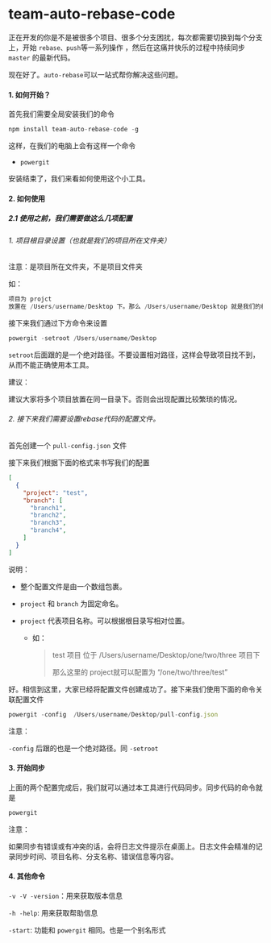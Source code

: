 # team-auto-rebase-code
正在开发的你是不是被很多个项目、很多个分支困扰，每次都需要切换到每个分支上，开始 `rebase、push`等一系列操作 ，然后在这痛并快乐的过程中持续同步 `master` 的最新代码。

现在好了。`auto-rebase`可以一站式帮你解决这些问题。

#### 1. 如何开始？

首先我们需要全局安装我们的命令

```javascript
npm install team-auto-rebase-code -g
```

这样，在我们的电脑上会有这样一个命令

- `powergit`

安装结束了，我们来看如何使用这个小工具。

#### 2. 如何使用

##### 2.1 使用之前，我们需要做这么几项配置

###### 1. 项目根目录设置（也就是我们的项目所在文件夹）

注意：是项目所在文件夹，不是项目文件夹

如：

```javascript
项目为 projct 
放置在 /Users/username/Desktop 下。那么 /Users/username/Desktop 就是我们的根目录
```

接下来我们通过下方命令来设置

```javascript
powergit -setroot /Users/username/Desktop
```

`setroot`后面跟的是一个绝对路径。不要设置相对路径，这样会导致项目找不到，从而不能正确使用本工具。

建议：

建议大家将多个项目放置在同一目录下。否则会出现配置比较繁琐的情况。

###### 2. 接下来我们需要设置rebase代码的配置文件。

首先创建一个 `pull-config.json` 文件

接下来我们根据下面的格式来书写我们的配置

```json
[
  {
    "project": "test", 
    "branch": [
      "branch1",
      "branch2",
      "branch3",
      "branch4",
    ]
  }
]
```

说明：

- 整个配置文件是由一个数组包裹。

- `project` 和 `branch` 为固定命名。

- `project` 代表项目名称。可以根据根目录写相对位置。

  - 如：

    > test 项目 位于 /Users/username/Desktop/one/two/three 项目下
    >
    > 那么这里的 project就可以配置为 “/one/two/three/test”

好。相信到这里，大家已经将配置文件创建成功了。接下来我们使用下面的命令关联配置文件

```javascript
powergit -config  /Users/username/Desktop/pull-config.json
```

注意：

`-config` 后跟的也是一个绝对路径。同 `-setroot`



#### 3. 开始同步

上面的两个配置完成后，我们就可以通过本工具进行代码同步。同步代码的命令就是 

```javascript
powergit 
```

注意：

如果同步有错误或有冲突的话，会将日志文件提示在桌面上。日志文件会精准的记录同步时间、项目名称、分支名称、错误信息等内容。



#### 4. 其他命令

`-v -V -version`：用来获取版本信息

`-h -help`: 用来获取帮助信息  

`-start`: 功能和 `powergit` 相同。也是一个别名形式  
